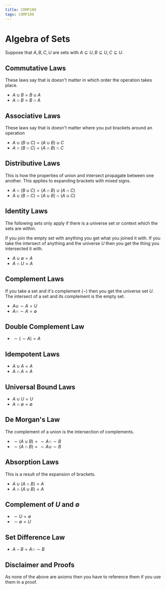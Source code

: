 ```yaml
---
title: COMP109
tags: COMP109
---
```

# Algebra of Sets
Suppose that $A,B,C,U$ are sets with $A \subseteq U, B \subseteq U, C \subseteq U$.

## Commutative Laws
These laws say that is doesn't matter in which order the operation takes place.

* $A\cup B = B \cup A$
* $A\cap B = B \cap A$

## Associative Laws
These laws say that is doesn't matter where you put brackets around an operation

* $A\cup(B\cup C)=(A\cup B) \cup C$
* $A \cap(B \cap C) = ( A \cap B) \cap C$

## Distributive Laws
This is how the properties of union and intersect propagate between one another. This applies to expanding brackets with mixed signs.

* $A\cap(B\cup C)=(A\cap B)\cup(A\cap C)$
* $A\cup(B\cap C)=(A\cup B)\cap(A\cup C)$

## Identity Laws
The following sets only apply if there is a universe set or context which the sets are within.

If you join the empty set with anything you get what you joined it with. If you take the intersect of anything and the universe $U$ then you get the thing you intersected it with.

* $A\cup \emptyset = A$
* $A\cap U = A$

## Complement Laws
If you take a set and it's complement (¬) then you get the universe set $U$. The intersect of a set and its complement is the empty set.

* $A\cup\sim A = U$
* $A\cap\sim A=\emptyset$

## Double Complement Law
* $\sim(\sim A ) = A$

## Idempotent Laws
* $A \cup A = A$
* $A \cap A = A$

## Universal Bound Laws
* $A\cup U = U$
* $A\cap \emptyset = \emptyset$

## De Morgan's Law
The complement of a union is the intersection of complements.

* $\sim(A\cup B) = \sim A\cap\sim B$
* $\sim(A\cap B) = \sim A\cup\sim B$

## Absorption Laws
This is a result of the expansion of brackets.

* $A\cup(A\cap B) = A$
* $A\cap(A\cup B) = A$

## Complement of $U$ and $\emptyset$

* $\sim U = \emptyset$
* $\sim \emptyset = U$

## Set Difference Law

* $A-B=A\cap\sim B$

## Disclaimer and Proofs
As none of the above are axioms then you have to reference them if you use them in a proof.